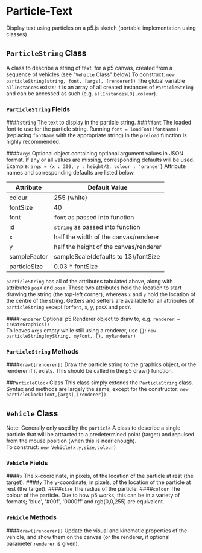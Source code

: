 # Particle-Text
Display text using particles on a p5.js sketch (portable implementation using classes)
## `ParticleString` Class
A class to describe a string of text, for a p5 canvas, created from a sequence of vehicles (see "`Vehicle` Class" below)
To construct: `new particleString(string, font, [args], [renderer])`
The global variable `allInstances` exists; it is an array of all created instances
of `ParticleString` and can be accessed as such (e.g. `allInstances[0].colour`). 
### `ParticleString` Fields
####`string`
The text to display in the particle string.
####`font`
The loaded font to use for the particle string. Running `font = loadFont(fontName)`
(replacing `fontName` with the appropriate string) in the `preload` function is highly
recommended.

####`args`
Optional object containing optional argument values in JSON format. If 
any or all values are missing, corresponding defaults will be used.
Example: `args = {x : 300, y : height/2, colour : 'orange'}`
Attribute names and corresponding defaults are listed below.

| Attribute    | Default Value                                      |
|--------------|----------------------------------------------------|
| colour       | 255 (white)                                        |
| fontSize     | 40                                                 |
| font         | `font` as passed into function                     |
| id           | `string` as passed into function                             |
| x            | half the width of the canvas/renderer              |
| y            | half the height of the canvas/renderer             |
| sampleFactor | sampleScale(defaults to 13)/fontSize               |
| particleSize | 0.03 * fontSize                                    |

`particleString` has all of the attributes tabulated above, along with attributes `posX` and `posY`.
These two attributes hold the location to start drawing the string (the top-left corner),
whereas `x` and `y` hold the location of the centre of the string.
Getters and setters are available for 
all attributes of `particleString` except for`font`, `x`, `y`, `posX` and `posY`.


####`renderer`
Optional p5.Renderer object to draw to, e.g. `renderer = createGraphics()`  
To leaves  `args` empty while still using a renderer, use `{}`:
`new particleString(myString, myFont, {}, myRenderer)`

### `ParticleString` Methods 
####`draw([renderer])`
Draw the particle string to the graphics object, or the renderer if it exists. 
This should be called in the p5 draw() function.

##`ParticleClock` Class
This class simply extends the `ParticleString` class. Syntax and methods are largely the same,
except for the constructor: `new particleClock(font,[args],[renderer])`

## `Vehicle` Class
Note: Generally only used by the `particle` 
A class to describe a single particle that will be attracted to a predetermined point
(target) and repulsed from the mouse position (when this is near enough).  
To construct: `new Vehicle(x,y,size,colour)`
### `Vehicle` Fields
####`x`
The x-coordinate, in pixels, of the location of the particle at rest (the target).
####`y`
The y-coordinate, in pixels, of the location of the particle at rest (the target).
####`size`
The radius of the particle.
####`colour`
The colour of the particle. Due to how p5 works, this can be in a variety
of formats; 'blue', '#00f', '0000ff' and rgb(0,0,255) are equivalent.
### `Vehicle` Methods
####`draw([renderer])`
Update the visual and kinematic properties of the vehicle, and show them
on the canvas (or the renderer, if optional parameter `renderer` is given).
